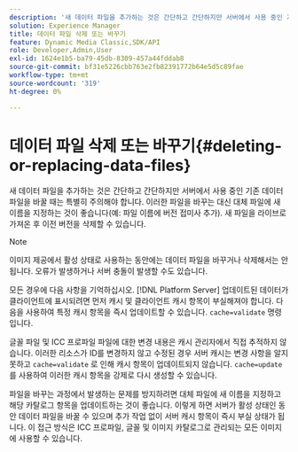 ```yaml
---
description: '새 데이터 파일을 추가하는 것은 간단하고 간단하지만 서버에서 사용 중인 기존 데이터 파일을 바꿀 때는 특별히 주의해야 합니다. 이러한 파일을 바꾸는 대신 대체 파일에 새 이름을 지정하는 것이 좋습니다(예: 파일 이름에 버전 접미사 추가). 새 파일을 라이브로 가져온 후 이전 버전을 삭제할 수 있습니다.'
solution: Experience Manager
title: 데이터 파일 삭제 또는 바꾸기
feature: Dynamic Media Classic,SDK/API
role: Developer,Admin,User
exl-id: 1624e1b5-ba79-45db-8309-457a44fddab8
source-git-commit: bf31e5226cbb763e2fb82391772b64e5d5c89fae
workflow-type: tm+mt
source-wordcount: '319'
ht-degree: 0%

---
```


# 데이터 파일 삭제 또는 바꾸기{#deleting-or-replacing-data-files}

새 데이터 파일을 추가하는 것은 간단하고 간단하지만 서버에서 사용 중인 기존 데이터 파일을 바꿀 때는 특별히 주의해야 합니다. 이러한 파일을 바꾸는 대신 대체 파일에 새 이름을 지정하는 것이 좋습니다(예: 파일 이름에 버전 접미사 추가). 새 파일을 라이브로 가져온 후 이전 버전을 삭제할 수 있습니다.

>[!NOTE]
>
>이미지 제공에서 활성 상태로 사용하는 동안에는 데이터 파일을 바꾸거나 삭제해서는 안 됩니다. 오류가 발생하거나 서버 충돌이 발생할 수도 있습니다.

모든 경우에 다음 사항을 기억하십시오. [!DNL Platform Server] 업데이트된 데이터가 클라이언트에 표시되려면 먼저 캐시 및 클라이언트 캐시 항목이 부실해져야 합니다. 다음을 사용하여 특정 캐시 항목을 즉시 업데이트할 수 있습니다. `cache=validate` 명령입니다.

글꼴 파일 및 ICC 프로파일 파일에 대한 변경 내용은 캐시 관리자에서 직접 추적하지 않습니다. 이러한 리소스가 ID를 변경하지 않고 수정된 경우 서버 캐시는 변경 사항을 알지 못하고 `cache=validate` 로 인해 캐시 항목이 업데이트되지 않습니다. `cache=update` 를 사용하여 이러한 캐시 항목을 강제로 다시 생성할 수 있습니다.

파일을 바꾸는 과정에서 발생하는 문제를 방지하려면 대체 파일에 새 이름을 지정하고 해당 카탈로그 항목을 업데이트하는 것이 좋습니다. 이렇게 하면 서버가 활성 상태인 동안 데이터 파일을 바꿀 수 있으며 추가 작업 없이 서버 캐시 항목이 즉시 부실 상태가 됩니다. 이 접근 방식은 ICC 프로파일, 글꼴 및 이미지 카탈로그로 관리되는 모든 이미지에 사용할 수 있습니다.

